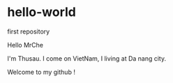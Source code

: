 # hello-world
first repository

Hello MrChe

I'm Thusau. I come on VietNam, I living at Da nang city.

Welcome to my github !
